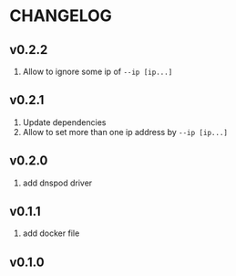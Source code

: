 CHANGELOG
============

v0.2.2
----------

1. Allow to ignore some ip of `--ip [ip...]`

v0.2.1
----------

1. Update dependencies
2. Allow to set more than one ip address by `--ip [ip...]`

v0.2.0
----------

1. add dnspod driver

v0.1.1
----------

1. add docker file

v0.1.0
----------

[1]: https://actix.rs/